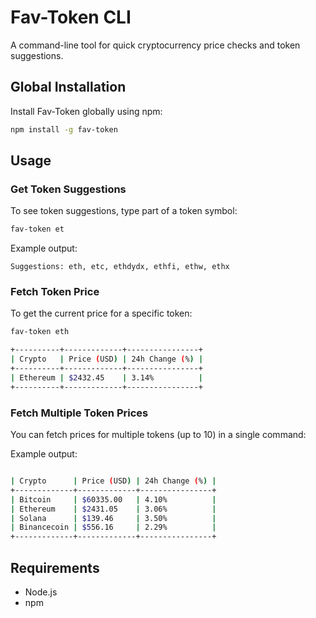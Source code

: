 # Fav-Token CLI

A command-line tool for quick cryptocurrency price checks and token suggestions.

## Global Installation

Install Fav-Token globally using npm:

```bash
npm install -g fav-token
```


## Usage

### Get Token Suggestions

To see token suggestions, type part of a token symbol:

```bash
fav-token et
```

Example output:

```
Suggestions: eth, etc, ethdydx, ethfi, ethw, ethx
```


### Fetch Token Price

To get the current price for a specific token:

```bash
fav-token eth
```
```bash
+----------+-------------+----------------+
| Crypto   | Price (USD) | 24h Change (%) |
+----------+-------------+----------------+
| Ethereum | $2432.45    | 3.14%          |
+----------+-------------+----------------+
```

### Fetch Multiple Token Prices

You can fetch prices for multiple tokens (up to 10) in a single command:

Example output: 
```bash

| Crypto      | Price (USD) | 24h Change (%) |
+-------------+-------------+----------------+
| Bitcoin     | $60335.00   | 4.10%          |
| Ethereum    | $2431.05    | 3.06%          |
| Solana      | $139.46     | 3.50%          |
| Binancecoin | $556.16     | 2.29%          |
+-------------+-------------+----------------+
```


## Requirements

- Node.js
- npm
